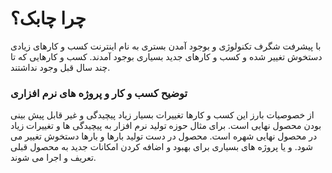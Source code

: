 # چرا چابک؟

با پیشرفت شگرف تکنولوژی و بوجود آمدن بستری به نام اینترنت کسب و کارهای زیادی دستخوش تغییر شده و کسب و کارهای جدید بسیاری بوجود آمدند. کسب و کارهایی که تا چند سال قبل وجود نداشتند. 

### توضیح کسب و کار و پروژه های نرم افزاری
از خصوصیات بارز این کسب و کارها تغییرات بسیار زیاد پیچیدگی و غیر قابل پیش بینی بودن محصول نهایی است.
برای مثال حوزه تولید نرم افزار به پیچیدگی ها و تغییرات زیاد در محصول نهایی شهره است. محصول در دست تولید بارها و بارها دستخوش تغییر می شود. و یا پروژه های بسیاری برای بهبود و اضافه کردن امکانات جدید به محصول قبلی تعریف و اجرا می شوند. 


